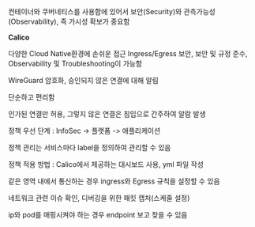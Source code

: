 컨테이너와 쿠버네티스를 사용함에 있어서 보안(Security)와 관측가능성(Observability), 즉 가시성 확보가 중요함



**Calico**

다양한 Cloud Native환경에 손쉬운 접근 Ingress/Egress 보안, 보안 및 규정 준수, Observability 및 Troubleshooting이 가능함

WireGuard 암호화, 승인되지 않은 연결에 대해 알림

단순하고 편리함



인가된 연결만 허용, 그렇지 않은 연결은 침입으로 간주하여 알람 발생

정책 우선 단계 : InfoSec -> 플랫폼 -> 애플리케이션

정책 관리는 서비스마다 label을 정의하여 관리할 수 있음

정책 적용 방법 : Calico에서 제공하는 대시보드 사용, yml 파일 작성

같은 영역 내에서 통신하는 경우 ingress와 Egress 규칙을 설정할 수 있음



네트워크 관련 이슈 확인, 디버깅을 위한 패킷 캡처(스케줄 설정)

ip와 pod를 매핑시켜야 하는 경우 endpoint 보고 찾을 수 있음